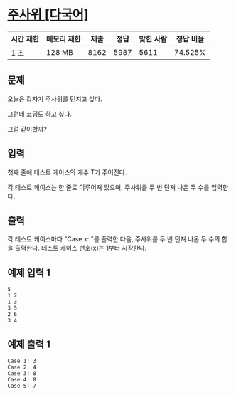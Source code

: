 # [주사위 [다국어]](https://www.acmicpc.net/problem/9295)

| 시간 제한 | 메모리 제한 | 제출 | 정답 | 맞힌 사람 | 정답 비율 |
| --- | --- | --- | --- | --- | --- |
| 1 초 | 128 MB | 8162 | 5987 | 5611 | 74.525% |

## 문제

오늘은 갑자기 주사위를 던지고 싶다.

그런데 코딩도 하고 싶다.

그럼 같이할까?

## 입력

첫째 줄에 테스트 케이스의 개수 T가 주어진다.

각 테스트 케이스는 한 줄로 이루어져 있으며, 주사위를 두 번 던져 나온 두 수를 입력한다.

## 출력

각 테스트 케이스마다 "Case x: "를 출력한 다음, 주사위를 두 번 던져 나온 두 수의 합을 출력한다. 테스트 케이스 번호(x)는 1부터 시작한다.

## 예제 입력 1

```
5
1 2
1 3
3 5
2 6
3 4

```

## 예제 출력 1

```
Case 1: 3
Case 2: 4
Case 3: 8
Case 4: 8
Case 5: 7
```
